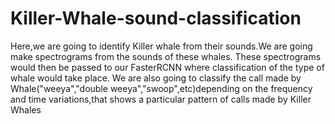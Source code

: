 # Killer-Whale-sound-classification

Here,we are going to identify Killer whale from their sounds.We are going make spectrograms from the sounds of these whales.
These spectrograms would then be passed to our FasterRCNN where classification of the type of whale would take place.
We are also going to classify the call made by Whale("weeya","double weeya","swoop",etc)depending on the frequency and time variations,that shows a particular pattern of calls made by Killer Whales


